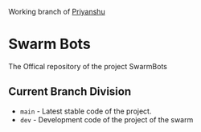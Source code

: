 Working branch of [Priyanshu](https://github.com/kumarpriyanshu2k2)

# Swarm Bots
The Offical repository of the project SwarmBots

## Current Branch Division
-  `main` - Latest stable code of the project.
- `dev` - Development code of the project of the swarm
